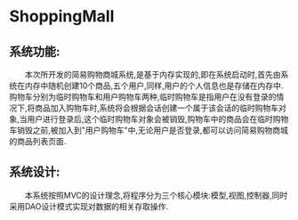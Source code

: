 # ShoppingMall

## 系统功能:
　　本次所开发的简易购物商城系统,是基于内存实现的,即在系统启动时,首先由系统在内存中随机创建10个商品,五个用户,同样,用户的个人信息也是存储在内存中.购物车分别为临时购物车和用户购物车两种,临时购物车是指用户在没有登录的情况下,将商品加入购物车时,系统将会根据会话创建一个属于该会话的临时购物车对象,当用户进行登录后,这个临时购物车对象会被销毁,购物车中的商品会在临时购物车销毁之前,被加入到"用户购物车"中,无论用户是否登录,都可以访问简易购物商城的商品列表页面.

## 系统设计:
　　本系统按照MVC的设计理念,将程序分为三个核心模块:模型,视图,控制器,同时采用DAO设计模式实现对数据的相关存取操作.